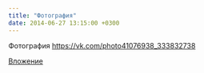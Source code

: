 ```yaml
---
title: "Фотография"
date: 2014-06-27 13:15:00 +0300
---
```


Фотография
https://vk.com/photo41076938_333832738

[Вложение](https://vk.com/photo41076938_333832738)
